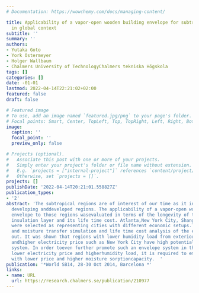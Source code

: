 ```yaml
---
# Documentation: https://wowchemy.com/docs/managing-content/

title: Applicability of a vapor-open wooden building envelope for subtropical regions
  in global context
subtitle: ''
summary: ''
authors:
- Yutaka Goto
- York Ostermeyer
- Holger Wallbaum
- Chalmers University of TechnologyChalmers tekniska Högskola
tags: []
categories: []
date: -01-01
lastmod: 2022-04-14T22:21:02+02:00
featured: false
draft: false

# Featured image
# To use, add an image named `featured.jpg/png` to your page's folder.
# Focal points: Smart, Center, TopLeft, Top, TopRight, Left, Right, BottomLeft, Bottom, BottomRight.
image:
  caption: ''
  focal_point: ''
  preview_only: false

# Projects (optional).
#   Associate this post with one or more of your projects.
#   Simply enter your project's folder or file name without extension.
#   E.g. `projects = ["internal-project"]` references `content/project/deep-learning/index.md`.
#   Otherwise, set `projects = []`.
projects: []
publishDate: '2022-04-14T20:21:01.558827Z'
publication_types:
- '2'
abstract: 'The subtropical regions are of interest of our time as it includes both
  developing anddeveloped regions. The applicability of a vapor-open wooden building
  envelope to those regions wasevaluated in terms of the longevity of the wood fiber
  insulation layer and its life time cost. Atlanta,New York City, Shanghai and Sydney
  were selected as representing cities with different economic setups.Transient heat
  and moisture transfer simulation and life time cost analysis of the envelope wascarried
  out. It was shown that regions with lower humidity load from exterior in the summer
  andhigher electricity price such as New York City have high potential to apply the
  system. In order toeven further promote such an envelope system in the regions with
  lower electricity price and higherhumidity load, it is required to employ materials
  with lower price and higher moisture sorptioncapacity.  '
publication: '*World SB14, 28-30 Oct 2014, Barcelona *'
links:
- name: URL
  url: https://research.chalmers.se/publication/210977
---
```


